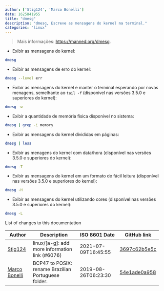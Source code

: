 ```yaml
---
author: ['Stig124', 'Marco Bonelli']
date: 1625841955
title: "dmesg"
description: "dmesg, Escreve as mensagens do kernel na terminal."
categories: "linux"
---
```

> Mais informações: <https://manned.org/dmesg>.

- Exibir as mensagens do kernel:

```bash
dmesg
```

- Exibir as mensagens de erro do kernel:

```bash
dmesg --level err
```

- Exibir as mensagens do kernel e manter o terminal esperando por novas menagens, semelhante ao `tail -f` (disponível nas versões 3.5.0 e superiores do kernel):

```bash
dmesg -w
```

- Exibir a quantidade de memória física disponível no sistema:

```bash
dmesg | grep -i memory
```

- Exibir as mensagens do kernel divididas em páginas:

```bash
dmesg | less
```

- Exibir as menagens do kernel com data/hora (disponível nas versões 3.5.0 e superiores do kernel):

```bash
dmesg -T
```

- Exibir as mensagens do kernel em um formato de fácil leitura (disponível nas versões 3.5.0 e superiores do kernel):

```bash
dmesg -H
```

- Exibir as mensagens do kernel utilizando cores (disponível nas versões 3.5.0 e superiores do kernel):

```bash
dmesg -L
```
List of changes to this documentation


Author | Description | ISO 8601 Date | GitHub link
------|-----|-----|-----
[Stig124](mailto:stigpro@outlook.fr) | linux/[a-g]: add more information link (#6076) | 2021-07-09T16:45:55 | [3697c62b5e5c](https://github.com/tldr-pages/tldr/commit/3697c62b5e5cd9bae7a99c591cb81d1ddcfbf792)
[Marco Bonelli](mailto:marco@mebeim.net) | BCP47 to POSIX: rename Brazilian Portuguese folder. | 2019-08-26T06:23:30 | [54e1ade0a958](https://github.com/tldr-pages/tldr/commit/54e1ade0a958f3a08d9ed60f32b66188d0ecfb63)

